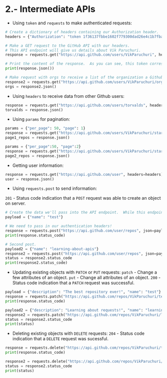 # 2.- Intermediate APIs

* Using `token` and `requests` to make authenticated requests:

```python
# Create a dictionary of headers containing our Authorization header.
headers = {"Authorization": "token 1f36137fbbe1602f779300dad26e4c1b7fbab631"}

# Make a GET request to the GitHub API with our headers.
# This API endpoint will give us details about Vik Paruchuri.
response = requests.get("https://api.github.com/users/VikParuchuri", headers=headers)

# Print the content of the response.  As you can see, this token corresponds to the account of Vik Paruchuri.
print(response.json())

# Make request with orgs to receive a list of the organization a Github user belongs to.
response2 = requests.get("https://api.github.com/users/VikParuchuri/orgs", headers=headers)
orgs = response2.json()
```

* Using `headers` to receive data from other Github users:

```python
response = requests.get("https://api.github.com/users/torvalds", headers=headers)
torvalds = response.json()
```

* Using `params` for pagination:

```python
params = {"per_page": 50, "page": 1}
response = requests.get("https://api.github.com/users/VikParuchuri/starred", headers=headers, params=params)
page1_repos = response.json()

params = {"per_page":50, "page":2}
response = requests.get("https://api.github.com/users/VikParuchuri/starred", headers=headers, params=params)
page2_repos = response.json()
```

* Getting user information:

```python
response = requests.get("https://api.github.com/user", headers=headers)
user = response.json()
```

* Using `requests.post` to send information:

`201` - Status code indication that a `POST` request was able to create an object on server.

```python
# Create the data we'll pass into the API endpoint.  While this endpoint only requires the "name" key, there are other optional keys.
payload = {"name": "test"}

# We need to pass in our authentication headers!
response = requests.post("https://api.github.com/user/repos", json=payload, headers=headers)
print(response.status_code)

# Second post.
payload2 = {"name": "learning-about-apis"}
response2 = requests.post("https://api.github.com/user/repos", json=payload2, headers=headers)
status = response2.status_code
print(response2.status_code)
```

* Updating existing objects with `PATCH` or `PUT` requests:
`patch` - Change a few attributes of an object.
`put` - Change all attributes of an object.
`200` - Status code indication that a `PATCH` request was successful.

```python
payload = {"description": "The best repository ever!", "name": "test"}
response = requests.patch("https://api.github.com/repos/VikParuchuri/test", json=payload, headers=headers)
print(response.status_code)

payload2 = {"description": "Learning about requests!", "name": "learning-about-apis"}
response2 = requests.patch("https://api.github.com/repos/VikParuchuri/learning-about-apis", json=payload2, headers=headers)
status = response2.status_code
print(status)
```

* Deleting existing objects with `DELETE` requests:
`204` - Status code indication that a `DELETE` request was sucessful.

```python
response = requests.delete("https://api.github.com/repos/VikParuchuri/test", headers=headers)
print(response.status_code)

response2 = requests.delete("https://api.github.com/repos/VikParuchuri/learning-about-apis", headers=headers)
status = response2.status_code
print(status)
```
